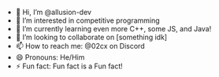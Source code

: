 - 👋 Hi, I’m @allusion-dev
- 👀 I’m interested in competitive programming
- 🌱 I’m currently learning even more C++, some JS, and Java!
- 💞️ I’m looking to collaborate on [something idk]
- 📫 How to reach me: @02cx on Discord
- 😄 Pronouns: He/Him
- ⚡ Fun fact: Fun fact is a Fun fact!

<!---
allusion-dev/allusion-dev is a ✨ special ✨ repository because its `README.md` (this file) appears on your GitHub profile.
You can click the Preview link to take a look at your changes.
--->
